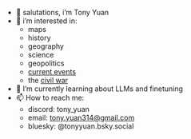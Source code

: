 - 👋 salutations, i’m Tony Yuan
- 👀 i’m interested in:
  -  maps
  -  history
  -  geography
  -  science
  -  geopolitics
  -  [current events](https://news.google.com)
  -  the [civil war](https://en.wikipedia.org/wiki/Central_African_Republic_Civil_War)
- 🌱 I’m currently learning about LLMs and finetuning
- 📫 How to reach me:
  - discord: tony_yuan
  - email: tony.yuan314@gmail.com
  - bluesky: @tonyyuan.bsky.social
